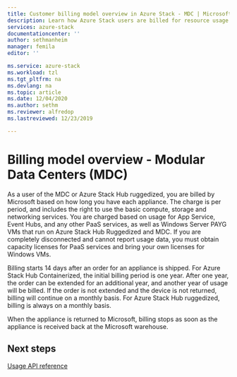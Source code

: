 ```yaml
---
title: Customer billing model overview in Azure Stack - MDC | Microsoft Docs
description: Learn how Azure Stack users are billed for resource usage in Modular Data Centers (MDC).
services: azure-stack
documentationcenter: ''
author: sethmanheim
manager: femila
editor: ''

ms.service: azure-stack
ms.workload: tzl
ms.tgt_pltfrm: na
ms.devlang: na
ms.topic: article
ms.date: 12/04/2020
ms.author: sethm
ms.reviewer: alfredop
ms.lastreviewed: 12/23/2019

---
```


# Billing model overview - Modular Data Centers (MDC)

As a user of the MDC or Azure Stack Hub ruggedized, you are billed by Microsoft based on how long you have each appliance. The charge is per period, and includes the right to use the basic compute, storage and networking services. You are charged based on usage for App Service, Event Hubs, and any other PaaS services, as well as Windows Server PAYG VMs that run on Azure Stack Hub Ruggedized and MDC. If you are completely disconnected and cannot report usage data, you must obtain capacity licenses for PaaS services and bring your own licenses for Windows VMs.

Billing starts 14 days after an order for an appliance is shipped. For Azure Stack Hub Containerized, the initial billing period is one year. After one year, the order can be extended for an additional year, and another year of usage will be billed. If the order is not extended and the device is not returned, billing will continue on a monthly basis. For Azure Stack Hub ruggedized, billing is always on a monthly basis.

When the appliance is returned to Microsoft, billing stops as soon as the appliance is received back at the Microsoft warehouse.

## Next steps

[Usage API reference](analyze-usage-tzl.md)
